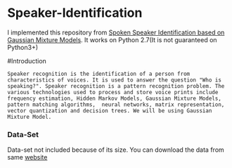# Speaker-Identification
I implemented this repository from [Spoken Speaker Identification based on Gaussian Mixture Models](https://appliedmachinelearning.blog/2017/11/14/spoken-speaker-identification-based-on-gaussian-mixture-models-python-implementation/). 
It works on Python 2.7(It is not guaranteed on Python3+)

#Introduction

    Speaker recognition is the identification of a person from characteristics of voices. It is used to answer the question "Who is speaking?". Speaker recognition is a pattern recognition problem. The various technologies used to process and store voice prints include frequency estimation, Hidden Markov Models, Gaussian Mixture Models, pattern matching algorithms,  neural networks, matrix representation, vector quantization and decision trees. We will be using Gaussian Mixture Model.

### Data-Set
Data-set not included because of its size.
You can download the data from same [website](https://appliedmachinelearning.blog/2017/11/14/spoken-speaker-identification-based-on-gaussian-mixture-models-python-implementation/)

